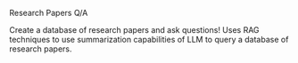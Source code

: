 Research Papers Q/A

Create a database of research papers and ask questions! Uses RAG techniques to use summarization capabilities of LLM to query a database of research papers.
